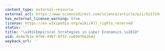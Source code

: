 ```yaml
---
content_type: external-resource
external_url: https://www.sciencedirect.com/science/article/pii/S1573446399030047
has_external_license_warning: true
license: https://en.wikipedia.org/wiki/All_rights_reserved
status: ''
title: "\u201CEmpirical Strategies in Labor Economics.\u201D"
uid: de4e7b1e-87d6-4987-8752-ce69df6e2b42
wayback_url: ''
---
```

